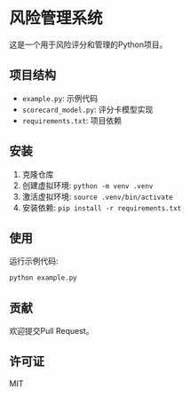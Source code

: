 # 风险管理系统

这是一个用于风险评分和管理的Python项目。

## 项目结构

- `example.py`: 示例代码
- `scorecard_model.py`: 评分卡模型实现
- `requirements.txt`: 项目依赖

## 安装

1. 克隆仓库
2. 创建虚拟环境: `python -m venv .venv`
3. 激活虚拟环境: `source .venv/bin/activate`
4. 安装依赖: `pip install -r requirements.txt`

## 使用

运行示例代码:

```bash
python example.py
```

## 贡献

欢迎提交Pull Request。

## 许可证

MIT

